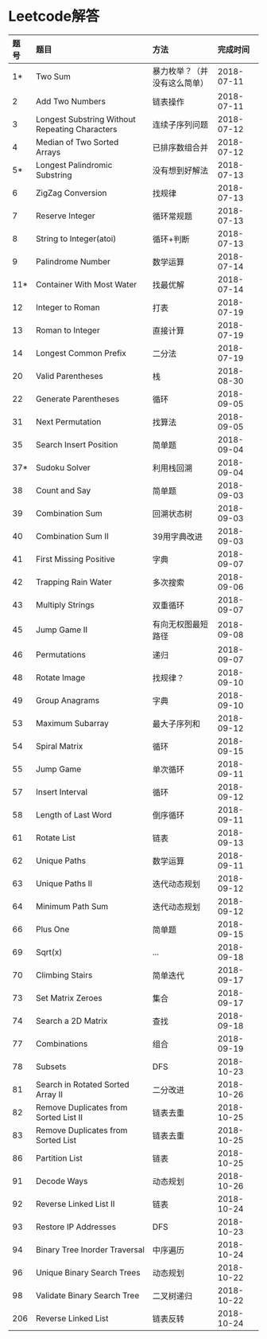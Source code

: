 # Leetcode解答

|题号|题目|方法|完成时间|
|:--|:--|:--|:--|
|1*|Two Sum|暴力枚举？（并没有这么简单）|2018-07-11|
|2|Add Two Numbers|链表操作|2018-07-11|
|3|Longest Substring Without Repeating Characters|连续子序列问题|2018-07-12|
|4|Median of Two Sorted Arrays|已排序数组合并|2018-07-12|
|5*|Longest Palindromic Substring|没有想到好解法|2018-07-13|
|6|ZigZag Conversion|找规律|2018-07-13|
|7|Reserve Integer|循环常规题|2018-07-13|
|8|String to Integer(atoi)|循环+判断|2018-07-13|
|9|Palindrome Number|数学运算|2018-07-14|
|11*|Container With Most Water|找最优解|2018-07-14|
|12|Integer to Roman|打表|2018-07-19|
|13|Roman to Integer|直接计算|2018-07-19|
|14|Longest Common Prefix|二分法|2018-07-19|
|20|Valid Parentheses|栈|2018-08-30|
|22|Generate Parentheses|循环|2018-09-05|
|31|Next Permutation|找算法|2018-09-05|
|35|Search Insert Position|简单题|2018-09-04|
|37*|Sudoku Solver|利用栈回溯|2018-09-04|
|38|Count and Say|简单题|2018-09-03|
|39|Combination Sum|回溯状态树|2018-09-03|
|40|Combination Sum II|39用字典改进|2018-09-03|
|41|First Missing Positive|字典|2018-09-07|
|42|Trapping Rain Water|多次搜索|2018-09-06|
|43|Multiply Strings|双重循环|2018-09-07|
|45|Jump Game II|有向无权图最短路径|2018-09-08|
|46|Permutations|递归|2018-09-07|
|48|Rotate Image|找规律？|2018-09-10|
|49|Group Anagrams|字典|2018-09-10|
|53|Maximum Subarray|最大子序列和|2018-09-12|
|54|Spiral Matrix|循环|2018-09-15|
|55|Jump Game|单次循环|2018-09-11|
|57|Insert Interval|循环|2018-09-12|
|58|Length of Last Word|倒序循环|2018-09-11|
|61|Rotate List|链表|2018-09-13|
|62|Unique Paths|数学运算|2018-09-11|
|63|Unique Paths II|迭代动态规划|2018-09-12|
|64|Minimum Path Sum|迭代动态规划|2018-09-12|
|66|Plus One|简单题|2018-09-15|
|69|Sqrt(x)|...|2018-09-18|
|70|Climbing Stairs|简单迭代|2018-09-17|
|73|Set Matrix Zeroes|集合|2018-09-17|
|74|Search a 2D Matrix|查找|2018-09-18|
|77|Combinations|组合|2018-09-19|
|78|Subsets|DFS|2018-10-23|
|81|Search in Rotated Sorted Array II|二分改进|2018-10-26|
|82|Remove Duplicates from Sorted List II|链表去重|2018-10-25|
|83|Remove Duplicates from Sorted List|链表去重|2018-10-25|
|86|Partition List|链表|2018-10-25|
|91|Decode Ways|动态规划|2018-10-26|
|92|Reverse Linked List II|链表|2018-10-24|
|93|Restore IP Addresses|DFS|2018-10-23|
|94|Binary Tree Inorder Traversal|中序遍历|2018-10-24|
|96|Unique Binary Search Trees|动态规划|2018-10-22|
|98|Validate Binary Search Tree|二叉树递归|2018-10-22|
|206|Reverse Linked List|链表反转|2018-10-24|
